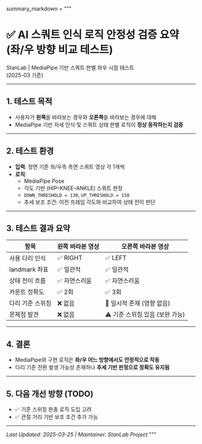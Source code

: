 summary_markdown = """
# ✅ AI 스쿼트 인식 로직 안정성 검증 요약 (좌/우 방향 비교 테스트)

StanLab | MediaPipe 기반 스쿼트 판별 좌우 시점 테스트  
(2025-03 기준)

---

## 1. 테스트 목적

- 사용자가 **왼쪽**을 바라보는 경우와 **오른쪽**을 바라보는 경우에 대해  
- MediaPipe 기반 자세 인식 및 스쿼트 상태 판별 로직이 **정상 동작하는지 검증**

---

## 2. 테스트 환경

- **입력**: 정면 기준 좌/우측 측면 스쿼트 영상 각 1개씩
- **로직**:
  - MediaPipe Pose
  - 각도 기반 (HIP–KNEE–ANKLE) 스쿼트 판정
  - `DOWN_THRESHOLD = 130`, `UP_THRESHOLD = 150`
  - 추세 보조 조건: 이전 프레임 각도와 비교하여 상태 전이 판단

---

## 3. 테스트 결과 요약

| 항목              | 왼쪽 바라본 영상 | 오른쪽 바라본 영상       |
|------------------|------------------|---------------------------|
| 사용 다리 인식   | ✅ RIGHT          | ✅ LEFT                   |
| landmark 좌표     | ✅ 일관적          | ✅ 일관적                  |
| 상태 전이 흐름   | ✅ 자연스러움      | ✅ 자연스러움               |
| 카운트 정확도     | ✅ 2회             | ✅ 3회                      |
| 다리 기준 스위칭 | ❌ 없음            | 🔄 일시적 존재 (영향 없음) |
| 문제점 발견       | ❌ 없음            | ⚠️ 기준 스위칭 있음 (보완 가능) |

---

## 4. 결론

- MediaPipe와 구현 로직은 **좌/우 어느 방향에서도 안정적으로 작동**
- 다리 기준 전환 발생 가능성 존재하나 **추세 기반 판정으로 정확도 유지됨**

---

## 5. 다음 개선 방향 (TODO)

- ✅ 기준 스위칭 완충 로직 도입 고려
- ✅ 관절 거리 기반 보조 조건 추가 가능

---

_Last Updated: 2025-03-25 | Maintainer: StanLab Project_
"""